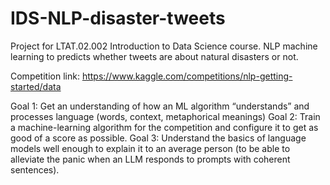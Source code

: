 # IDS-NLP-disaster-tweets
Project for LTAT.02.002 Introduction to Data Science course. NLP machine learning to predicts whether tweets are about natural disasters or not.


Competition link: https://www.kaggle.com/competitions/nlp-getting-started/data

Goal 1: Get an understanding of how an ML algorithm “understands” and processes language (words, context, metaphorical meanings)
Goal 2: Train a machine-learning algorithm for the competition and configure it to get as good of a score as possible.
Goal 3: Understand the basics of language models well enough to explain it to an average person (to be able to alleviate the panic when an LLM responds to prompts with coherent sentences).

